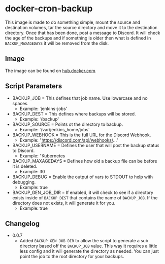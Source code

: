 # docker-cron-backup

This image is made to do something simple, mount the source and destination volumes, tar the source directory and move it to the destination directory.  Once that has been done, post a message to Discord.  It will check the age of the backups and if something is older then what is defined in `BACKUP_MAXAGEDAYS` it will be removed from the disk.

## Image

The image can be found on [hub.docker.com](https://hub.docker.com/r/jtom38/cron-backup).

## Script Parameters

* BACKUP_JOB        = This defines that job name.  Use lowercase and no spaces.
  * Example: 'jenkins-jobs'
* BACKUP_DEST       = This defines where backups will be stored.
  * Example: '/backup'
* BACKUP_SOURCE     = Points ot the directory to backup.
  * Example: '/var/jenkins_home/jobs'
* BACKUP_WEBHOOK    = This is the full URL for the Discord Webhook.
  * Example: "https://discord.com/api/webhooks/..."
* BACKUP_USERNAME   = Defines the user that will post the backup status to Discord.
  * Example: "Kubernetes
* BACKUP_MAXAGEDAYS   = Defines how old a backup file can be before it is deleted.
  * Example: 30
* BACKUP_DEBUG = Enable the output of vars to STDOUT to help with debugging.
  * Example: true
* BACKUP_GEN_JOB_DIR = If enabled, it will check to see if a directory exists inside of `BACKUP_DEST` that contains the name of `BACKUP_JOB`.  If the directory does not exists, it will generate it for you.
  * Example: true

## Changelog

* 0.0.7
  * Added `BACKUP_GEN_JOB_DIR` to allow the script to generate a sub directory based off the `BACKUP_JOB` value.  This way it requires a little less config and it will generate the directory as needed.  You can just point the job to the root directory for your backups.
